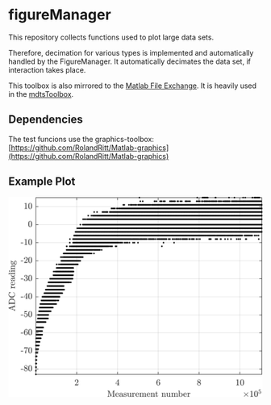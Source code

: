 # figureManager
This repository collects functions used to plot large data sets.

Therefore, decimation for various types is implemented and automatically handled by the FigureManager.
It automatically decimates the data set, if interaction takes place.

This toolbox is also mirrored to the [Matlab File Exchange](https://de.mathworks.com/matlabcentral/profile/authors/3965795-roland).
It is heavily used in the [mdtsToolbox](https://github.com/RolandRitt/Matlab-mdtsToolbox).


## Dependencies
The test funcions use the graphics-toolbox: [https://github.com/RolandRitt/Matlab-graphics](https://github.com/RolandRitt/Matlab-graphics)

## Example Plot
<img src="avatar.png" width="600">

